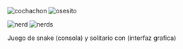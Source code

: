 ![cochachon](https://github.com/user-attachments/assets/62efa5c1-765e-401a-890b-c22b073f15da)    ![osesito](https://github.com/user-attachments/assets/1e699d39-ccfb-4346-8a9d-c097ff90aabd)


![nerd](https://github.com/user-attachments/assets/456e61f6-e9ff-4d69-ac55-d6fcea53da77)         ![nerds](https://github.com/user-attachments/assets/9b82c223-b280-4f0f-b512-39c4eeeb4c8a)



Juego de snake (consola) y solitario con (interfaz grafica) 




